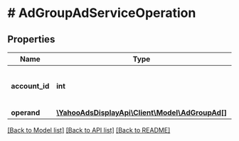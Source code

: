 # # AdGroupAdServiceOperation

## Properties

Name | Type | Description | Notes
------------ | ------------- | ------------- | -------------
**account_id** | **int** | &lt;div lang&#x3D;\&quot;ja\&quot;&gt;アカウントID&lt;/div&gt; &lt;div lang&#x3D;\&quot;en\&quot;&gt;Account ID&lt;/div&gt; |
**operand** | [**\YahooAdsDisplayApi\Client\Model\AdGroupAd[]**](AdGroupAd.md) |  |

[[Back to Model list]](../../README.md#models) [[Back to API list]](../../README.md#endpoints) [[Back to README]](../../README.md)
